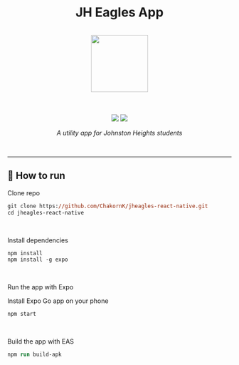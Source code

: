 <h1 align="center">
JH Eagles App
<br>
<br>
<img src="https://raw.githubusercontent.com/ChakornK/jheagles-react-native/main/assets/icon.png" width=128>
</h3>
<br>
<p align="center">
  <img src="https://img.shields.io/badge/react_native-%2320232a.svg?style=for-the-badge&logo=react&logoColor=%2361DAFB">
  <img src="https://img.shields.io/badge/Android-2CAB65?style=for-the-badge&logo=android&logoColor=white">
</p>
<p align="center"><i>A utility app for Johnston Heights students</i></p>
<br>
<hr>

<h2>🚀 How to run</h2>
<p>Clone repo</p>

```ps
git clone https://github.com/ChakornK/jheagles-react-native.git
cd jheagles-react-native
```

<br>
<p>Install dependencies</p>

```ps
npm install 
npm install -g expo
```

<br>
<p>Run the app with Expo</p>

Install Expo Go app on your phone
```ps
npm start
```

<br>
<p>Build the app with EAS</p>

```ps
npm run build-apk
```
